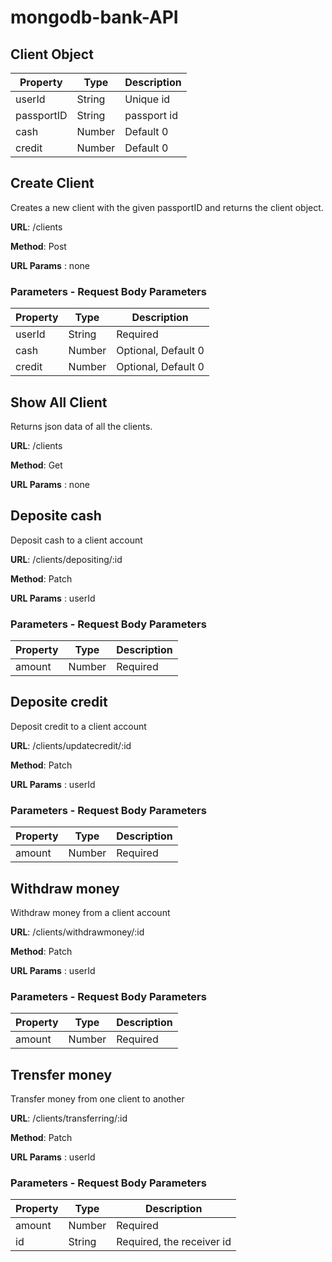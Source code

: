 # mongodb-bank-API

## Client Object

| Property   | Type   | Description |
| ---------- | ------ | ----------- |
| userId     | String | Unique id   |
| passportID | String | passport id |
| cash       | Number | Default 0   |
| credit     | Number | Default 0   |

## Create Client

Creates a new client with the given passportID and returns the client object.

**URL**:
/clients

**Method**: Post

**URL Params** : none

### Parameters - Request Body Parameters

| Property | Type   | Description         |
| -------- | ------ | ------------------- |
| userId   | String | Required            |
| cash     | Number | Optional, Default 0 |
| credit   | Number | Optional, Default 0 |

## Show All Client

Returns json data of all the clients.

**URL**:
/clients

**Method**: Get

**URL Params** : none

## Deposite cash

Deposit cash to a client account

**URL**:
/clients/depositing/:id

**Method**: Patch

**URL Params** : userId

### Parameters - Request Body Parameters

| Property | Type   | Description |
| -------- | ------ | ----------- |
| amount   | Number | Required    |

## Deposite credit

Deposit credit to a client account

**URL**:
/clients/updatecredit/:id

**Method**: Patch

**URL Params** : userId

### Parameters - Request Body Parameters

| Property | Type   | Description |
| -------- | ------ | ----------- |
| amount   | Number | Required    |

## Withdraw money

Withdraw money from a client account

**URL**:
/clients/withdrawmoney/:id

**Method**: Patch

**URL Params** : userId

### Parameters - Request Body Parameters

| Property | Type   | Description |
| -------- | ------ | ----------- |
| amount   | Number | Required    |

## Trensfer money

Transfer money from one client to another

**URL**:
/clients/transferring/:id

**Method**: Patch

**URL Params** : userId

### Parameters - Request Body Parameters

| Property | Type   | Description               |
| -------- | ------ | ------------------------- |
| amount   | Number | Required                  |
| id       | String | Required, the receiver id |

